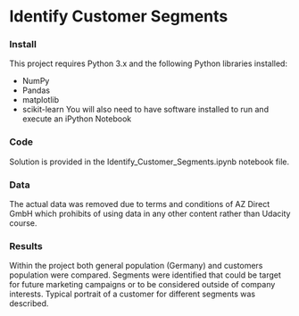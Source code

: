 # Identify Customer Segments
### Install
This project requires Python 3.x and the following Python libraries installed:

- NumPy
- Pandas
- matplotlib
- scikit-learn
You will also need to have software installed to run and execute an iPython Notebook

### Code
Solution is provided in the Identify_Customer_Segments.ipynb notebook file.

### Data
The actual data was removed due to terms and conditions of AZ Direct GmbH which prohibits of using data in any other content rather than Udacity course.

### Results
Within the project both general population (Germany) and customers population were compared. Segments were identified that could be target for future marketing campaigns or to be considered outside of company interests. Typical portrait of a customer for different segments was described.
